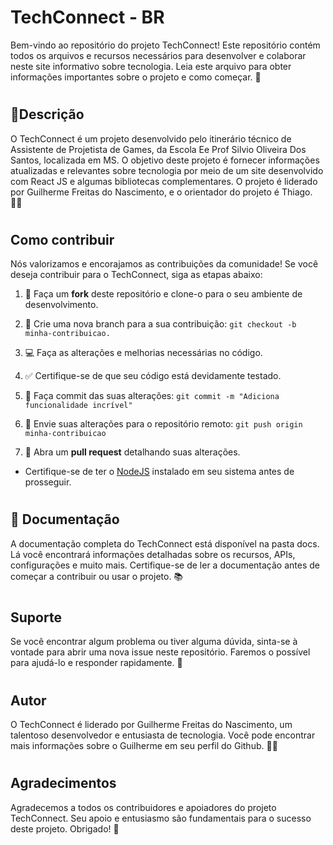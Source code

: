 # TechConnect - BR

Bem-vindo ao repositório do projeto TechConnect! Este repositório contém todos os arquivos e recursos necessários para desenvolver e colaborar neste site informativo sobre tecnologia. Leia este arquivo para obter informações importantes sobre o projeto e como começar. 🚀

#

## 📑Descrição

O TechConnect é um projeto desenvolvido pelo itinerário técnico de Assistente de Projetista de Games, da Escola Ee Prof Silvio Oliveira Dos Santos, localizada em MS. O objetivo deste projeto é fornecer informações atualizadas e relevantes sobre tecnologia por meio de um site desenvolvido com React JS e algumas bibliotecas complementares. O projeto é liderado por Guilherme Freitas do Nascimento, e o orientador do projeto é Thiago. 👨‍💻

#

## Como contribuir
Nós valorizamos e encorajamos as contribuições da comunidade! Se você deseja contribuir para o TechConnect, siga as etapas abaixo:

1. 🔗 Faça um **fork** deste repositório e clone-o para o seu ambiente de desenvolvimento.

2. 🔧 Crie uma nova branch para a sua contribuição: ``git checkout -b minha-contribuicao.``

3. 💻 Faça as alterações e melhorias necessárias no código.
4. ✅ Certifique-se de que seu código está devidamente testado.
5. 💬 Faça commit das suas alterações: ``git commit -m "Adiciona funcionalidade incrível"``
6. 🚀 Envie suas alterações para o repositório remoto: ``git push origin minha-contribuicao``
7. 🔁 Abra um **pull request** detalhando suas alterações.

- Certifique-se de ter o <a href="https://nodejs.org/en">NodeJS</a> instalado em seu sistema antes de prosseguir.

#

## 📄 Documentação

A documentação completa do TechConnect está disponível na pasta docs. Lá você encontrará informações detalhadas sobre os recursos, APIs, configurações e muito mais. Certifique-se de ler a documentação antes de começar a contribuir ou usar o projeto. 📚

#

## Suporte

Se você encontrar algum problema ou tiver alguma dúvida, sinta-se à vontade para abrir uma nova issue neste repositório. Faremos o possível para ajudá-lo e responder rapidamente. 🤝
#

## Autor

O TechConnect é liderado por Guilherme Freitas do Nascimento, um talentoso desenvolvedor e entusiasta de tecnologia. Você pode encontrar mais informações sobre o Guilherme em seu perfil do Github. 👨‍💼
#

## Agradecimentos

Agradecemos a todos os contribuidores e apoiadores do projeto TechConnect. Seu apoio e entusiasmo são fundamentais para o sucesso deste projeto. Obrigado! 🙏


